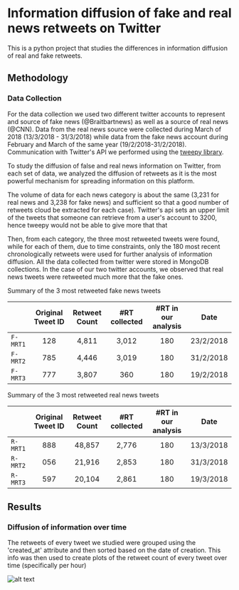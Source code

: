 # Information diffusion of fake and real news retweets on Twitter

This is a python project that studies the differences in information diffusion of real and fake retweets. 
## Methodology

### Data Collection

For the data collection we used two different twitter accounts to represent and source of fake news (@Braitbartnews) as well as a source of real news (@CNN). Data from the real news source were collected during March of 2018 (13/3/2018 - 31/3/2018) while 
data from the fake news account during February and March of the same year (19/2/2018-31/2/2018). Communication with Twitter's API we performed using the [tweepy library](https://www.tweepy.org/).


To study the diffusion of false and real news information on Twitter, from each set of data, we analyzed the diffusion of retweets as it is the most powerful mechanism for spreading information on this platform.

The volume of data for each news category is about the same (3,231 for real news and 3,238 for fake news) and sufficient so that a good number of retweets cloud be extracted for each case). Twitter's api sets an upper limit of the tweets that someone 
can retrieve from a user's account to 3200, hence tweepy would not be able to give more that that 

Then, from each category, the three most retweeted tweets were found, while for each of them, due to time constraints, only the 180 most recent chronologically retweets were used for further analysis of information diffusion. All the data collected from twitter 
were stored in MongoDB collections. In the case of our two twitter accounts, we observed that real news tweets were retweeted much more that the fake ones.

Summary of the 3 most retweeted fake news tweets 

|  | Original Tweet ID | Retweet Count | #RT collected | #RT in our analysis | Date | 
| --- | :---: | :---: | :---: | :---: | :---: |
| `F- MRT1` | 128 | 4,811 | 3,012 | 180 | 23/2/2018 | 
| `F- MRT2` | 785 | 4,446 | 3,019 | 180 | 31/2/2018 | 
| `F- MRT3` | 777 | 3,807 | 360 | 180 |  19/2/2018 | 

Summary of the 3 most retweeted real news tweets 

|  | Original Tweet ID | Retweet Count | #RT collected | #RT in our analysis | Date | 
| --- | :---: | :---: | :---: | :---: | :---: | 
| `R- MRT1` | 888 | 48,857 | 2,776 | 180 | 13/3/2018 | 
| `R- MRT2` | 056 | 21,916 | 2,853 | 180 | 31/3/2018 | 
| `R- MRT3` | 597 | 20,104 | 2,861 | 180 |  19/3/2018 | 


## Results

### Diffusion of information over time

The retweets of every tweet we studied were grouped using the 'created_at' attribute and then sorted based on the date of creation. This info was then used to create plots of the retweet count of every tweet over time (specifically per hour)


![alt text](https://github.com/diliadis/flight_radar/blob/master/images/15_5_2018_node_size_in_degree_node_color_in_degree.png)